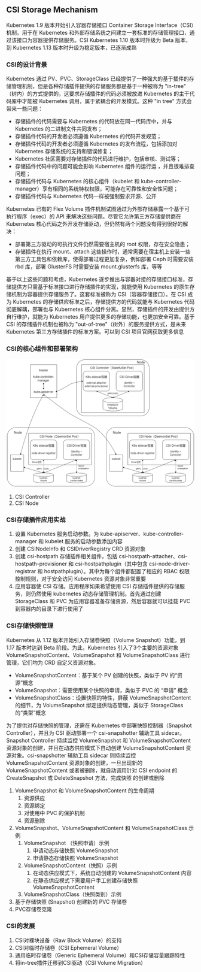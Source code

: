 ## CSI Storage Mechanism
Kubernetes 1.9 版本开始引入容器存储接口 Container Storage Interface（CSI）机制，用于在 Kubernetes 和外部存储系统之间建立一套标准的存储管理接口，通过该接口为容器提供存储服务。CSI Kubernetes 1.10 版本时升级为 Beta 版本，到 Kubernetes 1.13 版本时升级为稳定版本，已逐渐成熟

### CSI的设计背景
Kubernetes 通过 PV、PVC、StorageClass 已经提供了一种强大的基于插件的存储管理机制，但是各种存储插件提供的存储服务都是基于一种被称为 "in-tree" （树内）的方式提供的，这要求存储插件的代码必须被放进 Kubernetes 的主干代码库中才能被 Kubernetes 调用，属于紧耦合的开发模式。这种 "in tree" 方式会带来一些问题：
- 存储插件的代码需要与 Kubernetes 的代码放在同一代码库中，并与 Kubernetes 的二进制文件共同发布；
- 存储插件代码的开发者必须遵循 Kubernetes 的代码开发规范；
- 存储插件代码的开发者必须遵循 Kubernetes 的发布流程，包括添加对 Kubernetes 存储系统的支持和错误修复；
- Kubernetes 社区需要对存储插件的代码进行维护，包括审核、测试等；
- 存储插件代码中的问题可能会影响 Kubernetes 组件的运行运 ，并且很难排查问题；
- 存储插件代码与 Kubernetes 的核心组件（kubelet 和 kube-controller-manager）享有相同的系统特权权限，可能存在可靠性和安全性问题；
- 存储插件代码与 Kubernetes 代码一样被强制要求开源、公开

Kubernetes 已有的 Flex Volume 插件机制试图通过为外部存储暴露一个基于可执行程序（exec）的 API 来解决这些问题。尽管它允许第三方存储提供商在 Kubernetes 核心代码之外开发存储驱动，但仍然有两个问题没有得到很好的解决：
- 部署第三方驱动的可执行文件仍然需要宿主机的 root 权限，存在安全隐患；
- 存储插件在执行 mount、attach 这些操作时，通常需要在宿主机上安装一些第三方工具包和依赖库，使得部署过程更加复杂，例如部署 Ceph 时需要安装 rbd 库，部署 GlusterFS 时需要安装 mount.glusterfs 库，等等

基于以上这些问题和考虑，Kubernetes 逐步推出与容器对接的存储接口标准，存储提供方只需基于标准接口进行存储插件的实现，就能使用 Kubernetes 的原生存储机制为容器提供存储服务了。这套标准被称为 CSI（容器存储接口）。在 CSI 成为 Kubernetes 的存储供应标准之后，存储提供方的代码就能与 Kubernetes 代码彻底解耦，部署也与 Kubernetes 核心组件分离。显然，存储插件的开发由提供方自行维护，就能为 Kubernetes 用户提供更多的存储功能，也更加安全可靠。基于 CSI 的存储插件机制也被称为 "out-of-tree"（树外）的服务提供方式，是未来 Kubernetes 第三方存储插件的标准方案。可以到 CSI 项目官网获取更多信息


### CSI的核心组件和部署架构
![CSI](./CSI.png)

1. CSI Controller
1. CSI Node


### CSI存储插件应用实战
1. 设置 Kubernetes 服务启动参数。为 kube-apiserver、kube-controller-manager 和 kubelet 服务的启动参数添加内容
1. 创建 CSINodeInfo 和 CSIDriverRegistry CRD 资源对象
1. 创建 csi-hostpath 存储插件相关组件，包括 csi-hostpath-attacher、csi-hostpath-provisioner 和 csi-hostpathplugin（其中包含 csi-node-driver-registrar 和 hostpathplugin）。其中为每个组件都配置了相应的 RBAC 权限控制规则，对于安全访问 Kubernetes 资源对象非常重要
1. 应用容器使 CSI 存储。应用程序如果希望使用 CSI 存储插件提供的存储服务，则仍然使用 kubernetes 动态存储管理机制。首先通过创建 StorageClass 和 PVC 为应用容器准备存储资源，然后容器就可以挂载 PVC 到容器内的目录下进行使用了

### CSI存储快照管理
Kubernetes 从 1.12 版本开始引入存储卷快照（Volume Snapshot）功能，到 1.17 版本时达到 Beta 阶段。为此，Kubernetes 引入了3个主要的资源对象 VolumeSnapshotContent、VolumeSnapshot 和 VolumeSnapshotClass 进行管理，它们均为 CRD 自定义资源对象。
- VolumeSnapshotContent：基于某个 PV 创建的快照，类似于 PV 的“资源”概念
- VolumeSnapshot：需要使用某个快照的申请，类似于 PVC 的 “申请” 概念
- VolumeSnapshotClass：设置快照的特性，屏蔽  VolumeSnapshotContent 的细节，为 VolumeSnapshot 绑定提供动态管理，类似于 StorageClass 的“类型”概念

为了提供对存储快照的管理，还需在 Kubernetes 中部署快照控制器（Snapshot Controller），并且为 CSI 驱动部署一个  csi-snapshotter 辅助工具 sidecar。Snapshot Controller 
持续监控 VolumeSnapshot 和 VolumeSnapshotContent 资源对象的创建，并且在动态供应模式下自动创建 VolumeSnapshotContent 资源对象。csi-snapshotter 辅助工具 sidecar 则持续监控 
VolumeSnapshotContent 资源对象的创建，一旦出现新的 VolumeSnapshotContent 或者被删除，就自动调用针对 CSI endpoint 的 CreateSnapshot 或 DeleteSnapshot 方法，完成快照
的创建或删除

1. VolumeSnapshot 和 VolumeSnapshotContent 的生命周期
    1. 资源供应
    1. 资源绑定
    1. 对使用中 PVC 的保护机制
    1. 资源删除
1. VolumeSnapshot、VolumeSnapshotContent 和 VolumeSnapshotClass 示例
    1. VolumeSnapshot （快照申请）示例
        1. 申请动态存储快照 VolumeSnapshot
        1. 申请静态存储快照 VolumeSnapshot
    1. VolumeSnapshotContent（快照）示例
        1. 在动态供应模式下，系统自动创建的 VolumeSnapshotContent 内容
        1. 在静态供应模式下需要用户手工创建存储快照 VolumeSnapshotContent
    1. VolumeSnapshotClass（快照类别）示例
1. 基于存储快照 (Snapshot) 创建新的 PVC 存储卷
1. PVC存储卷克隆

### CSI的发展
1. CSI对裸块设备（Raw Block Volume）的支持
1. CSI对临时存储卷（CSI Ephemeral Volume）
1. 通用临时存储卷（Generic Ephemeral Volume）和CSI存储容量跟踪特性
1. 将in-tree插件迁移到CSI驱动（CSI Volume Migration）

